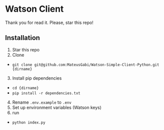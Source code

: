 # Watson Client

Thank you for read it. Please, star this repo!

## Installation

1. Star this repo
2. Clone
- `git clone git@github.com:MateusGabi/Watson-Simple-Client-Python.git {dirname}`
3. Install pip dependencies
- `cd {dirname}`
- `pip install -r dependencies.txt`
4. Rename `.env.example` to `.env`
5. Set up environment variables (Watson keys)
6. run
- `python index.py`
